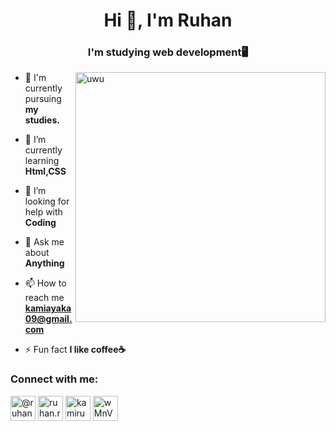 <h1 align="center">Hi 👋, I'm Ruhan</h1>
<h3 align="center">I'm studying web development🖥️</h3>

<img align=right alt="uwu" width="400" length="300" src=https://raw.githubusercontent.com/JoeyBling/JoeyBling/master/pic/pusheencode.gif>



- 🔭 I'm currently pursuing **my studies.**

- 🌱 I’m currently learning **Html,CSS**

- 🤝 I’m looking for help with **Coding**

- 💬 Ask me about **Anything**

- 📫 How to reach me **kamiayaka09@gmail.com**

- ⚡ Fun fact **I like coffee☕**

<h3 align="left">Connect with me:</h3>


<p align="left">
<a href="https://twitter.com/@ruhan_17" target="blank"><img align="center" src="https://img.icons8.com/office/480/twitter.png" alt="@ruhan_17" height="40" width="40" /></a>
<a href="https://fb.com/ruhan.rouf.1/" target="blank"><img align="center" src="https://img.icons8.com/dusk/512/facebook-new--v2.png" alt="ruhan.rouf.1/" height="40" width="40" /></a>
<a href="https://instagram.com/kamiruhan9/" target="blank"><img align="center" src="https://img.icons8.com/clouds/500/instagram-new--v1.png" alt="kamiruhan9/" height="40" width="40" /></a>
<a href="https://discord.gg/wMnVvmCdPT" target="blank"><img align="center" src="https://img.icons8.com/dusk/512/discord-logo.png" alt="wMnVvmCdPT" height="40" width="40" /></a>
</p>
